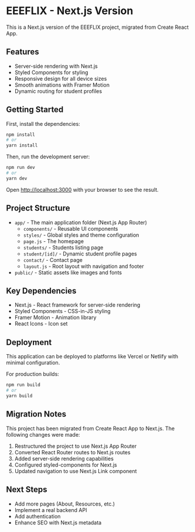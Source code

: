 # EEEFLIX - Next.js Version

This is a Next.js version of the EEEFLIX project, migrated from Create React App.

## Features

- Server-side rendering with Next.js
- Styled Components for styling
- Responsive design for all device sizes
- Smooth animations with Framer Motion
- Dynamic routing for student profiles

## Getting Started

First, install the dependencies:

```bash
npm install
# or
yarn install
```

Then, run the development server:

```bash
npm run dev
# or
yarn dev
```

Open [http://localhost:3000](http://localhost:3000) with your browser to see the result.

## Project Structure

- `app/` - The main application folder (Next.js App Router)
  - `components/` - Reusable UI components
  - `styles/` - Global styles and theme configuration
  - `page.js` - The homepage
  - `students/` - Students listing page
  - `student/[id]/` - Dynamic student profile pages
  - `contact/` - Contact page
  - `layout.js` - Root layout with navigation and footer
- `public/` - Static assets like images and fonts

## Key Dependencies

- Next.js - React framework for server-side rendering
- Styled Components - CSS-in-JS styling
- Framer Motion - Animation library
- React Icons - Icon set

## Deployment

This application can be deployed to platforms like Vercel or Netlify with minimal configuration.

For production builds:

```bash
npm run build
# or
yarn build
```

## Migration Notes

This project has been migrated from Create React App to Next.js. The following changes were made:

1. Restructured the project to use Next.js App Router
2. Converted React Router routes to Next.js routes
3. Added server-side rendering capabilities
4. Configured styled-components for Next.js
5. Updated navigation to use Next.js Link component

## Next Steps

- Add more pages (About, Resources, etc.)
- Implement a real backend API
- Add authentication
- Enhance SEO with Next.js metadata 